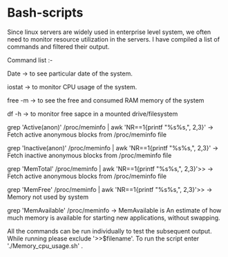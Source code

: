 # Bash-scripts

Since linux servers are widely used in enterprise level system, we often need to monitor resource utilization in the servers. I have compiled a list of commands and filtered their output. 

Command list :- 

Date -> to see particular date of the system.


iostat -> to monitor CPU usage of the system.


free -m -> to see the free and consumed RAM memory of the system


df -h <drive name> -> to monitor free sapce in a mounted drive/filesystem


grep 'Active(anon)' /proc/meminfo | awk 'NR==1{printf "%s%s,", $2,$3}' -> Fetch active anonymous blocks from /proc/meminfo file


grep 'Inactive(anon)' /proc/meminfo | awk 'NR==1{printf "%s%s,", $2,$3}' -> Fetch inactive anonymous blocks from /proc/meminfo file


grep 'MemTotal' /proc/meminfo | awk 'NR==1{printf "%s%s,", $2,$3}'>> -> Fetch active anonymous blocks from /proc/meminfo file


grep 'MemFree' /proc/meminfo | awk 'NR==1{printf "%s%s,", $2,$3}'>> -> Memory not used by system 


grep 'MemAvailable' /proc/meminfo ->  MemAvailable is An estimate of how much memory is available for starting new applications, without swapping.


All the commands can be run individually to test the subsequent output. While running please exclude '>>$filename'. To run the script enter                      './Memory_cpu_usage.sh' .                 

